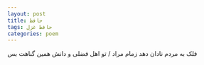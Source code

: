 ```yaml
---
layout: post
title: حافظ
tags: حافظ غزل
categories: poem
---
```


فلک به مردم نادان دهد زمام مراد / تو اهل فضلی و دانش همین گناهت بس